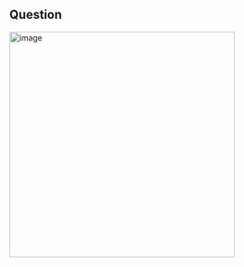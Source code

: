 ## Question

<img width="400" alt="image" src="https://github.com/user-attachments/assets/fa9dda6e-9696-4a6d-bbf7-c62ebc6e3f1e" />

